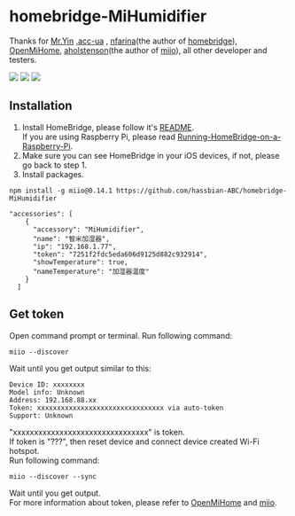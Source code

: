 # homebridge-MiHumidifier



Thanks for [Mr.Yin](https://github.com/YinHangCode/homebridge-mi-fan/) ,[acc-ua](https://github.com/acc-ua) , [nfarina](https://github.com/nfarina)(the author of [homebridge](https://github.com/nfarina/homebridge)), [OpenMiHome](https://github.com/OpenMiHome/mihome-binary-protocol), [aholstenson](https://github.com/aholstenson)(the author of [miio](https://github.com/aholstenson/miio)), all other developer and testers.   
  
![](https://github.com/hassbian-ABC/homebridge-MiHumidifier/blob/master/images/home.png)
![](https://github.com/hassbian-ABC/homebridge-MiHumidifier/blob/master/images/home1.png)
![](https://github.com/hassbian-ABC/homebridge-MiHumidifier/blob/master/images/home2.png)

 
## Installation
1. Install HomeBridge, please follow it's [README](https://github.com/nfarina/homebridge/blob/master/README.md).   
If you are using Raspberry Pi, please read [Running-HomeBridge-on-a-Raspberry-Pi](https://github.com/nfarina/homebridge/wiki/Running-HomeBridge-on-a-Raspberry-Pi).   
2. Make sure you can see HomeBridge in your iOS devices, if not, please go back to step 1.   
3. Install packages.   
```
npm install -g miio@0.14.1 https://github.com/hassbian-ABC/homebridge-MiHumidifier
```


```
"accessories": [
    {
      "accessory": "MiHumidifier",
      "name": "智米加湿器",
      "ip": "192.168.1.77",
      "token": "7251f2fdc5eda606d9125d882c932914",
      "showTemperature": true,
      "nameTemperature": "加湿器温度"
    }
  ]
```
## Get token
Open command prompt or terminal. Run following command:   
```
miio --discover
```
Wait until you get output similar to this:   
```
Device ID: xxxxxxxx   
Model info: Unknown   
Address: 192.168.88.xx   
Token: xxxxxxxxxxxxxxxxxxxxxxxxxxxxxxxx via auto-token   
Support: Unknown   
```
"xxxxxxxxxxxxxxxxxxxxxxxxxxxxxxxx" is token.   
If token is "???", then reset device and connect device created Wi-Fi hotspot.   
Run following command:   
```
miio --discover --sync
```
Wait until you get output.   
For more information about token, please refer to [OpenMiHome](https://github.com/OpenMiHome/mihome-binary-protocol) and [miio](https://github.com/aholstenson/miio).   

  
   
